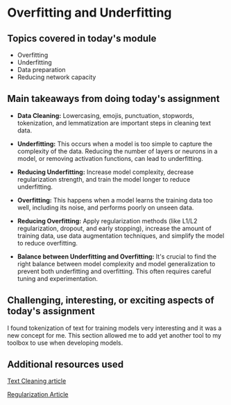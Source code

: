 # Overfitting and Underfitting

## Topics covered in today's module
* Overfitting
* Underfitting
* Data preparation
* Reducing network capacity

## Main takeaways from doing today's assignment

- **Data Cleaning:** Lowercasing, emojis, punctuation, stopwords, tokenization, and lemmatization are important steps in cleaning text data.

- **Underfitting:** This occurs when a model is too simple to capture the complexity of the data. Reducing the number of layers or neurons in a model, or removing activation functions, can lead to underfitting.

- **Reducing Underfitting:** Increase model complexity, decrease regularization strength, and train the model longer to reduce underfitting.

- **Overfitting:** This happens when a model learns the training data too well, including its noise, and performs poorly on unseen data.

- **Reducing Overfitting:** Apply regularization methods (like L1/L2 regularization, dropout, and early stopping), increase the amount of training data, use data augmentation techniques, and simplify the model to reduce overfitting.

- **Balance between Underfitting and Overfitting:** It's crucial to find the right balance between model complexity and model generalization to prevent both underfitting and overfitting. This often requires careful tuning and experimentation.

## Challenging, interesting, or exciting aspects of today's assignment
I found tokenization of text for training models very interesting and it was a new concept for me. This section allowed me to add yet another tool to my toolbox to use when developing models.

## Additional resources used 
[Text Cleaning article](https://monkeylearn.com/blog/text-cleaning/)


[Regularization Article](https://www.einfochips.com/blog/regularization-make-your-machine-learning-algorithms-learn-not-memorize/)
